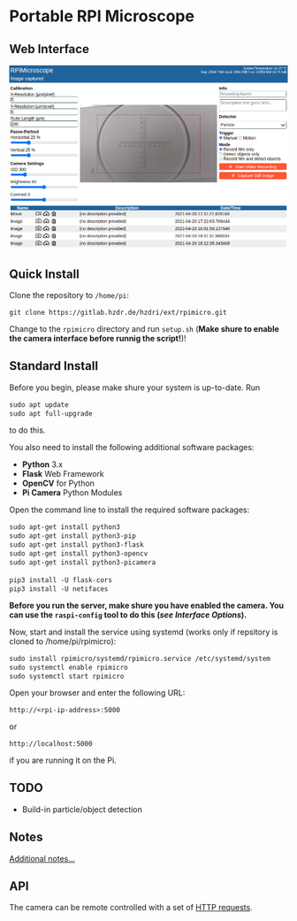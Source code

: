 # Portable RPI Microscope

## Web Interface

![WebInterface](/doc/web_interface.png)

## Quick Install

Clone the repository to `/home/pi`:

    git clone https://gitlab.hzdr.de/hzdri/ext/rpimicro.git

Change to the `rpimicro` directory and run `setup.sh` (**Make shure to enable the camera interface before runnig the script!**)!

## Standard Install

Before you begin, please make shure your system is up-to-date.
Run

    sudo apt update
    sudo apt full-upgrade

to do this.

You also need to install the following additional software packages:

* **Python** 3.x
* **Flask** Web Framework
* **OpenCV** for Python
* **Pi Camera** Python Modules

Open the command line to install the required software packages:

    sudo apt-get install python3
    sudo apt-get install python3-pip
    sudo apt-get install python3-flask
    sudo apt-get install python3-opencv
    sudo apt-get install python3-picamera

    pip3 install -U flask-cors
    pip3 install -U netifaces

**Before you run the server, make shure you have enabled the camera.
You can use the `raspi-config` tool to do this (*see Interface Options*).**

Now, start and install the service using systemd (works only if repsitory is cloned to /home/pi/rpimicro):

    sudo install rpimicro/systemd/rpimicro.service /etc/systemd/system
    sudo systemctl enable rpimicro
    sudo systemctl start rpimicro

Open your browser and enter the following URL:

    http://<rpi-ip-address>:5000

or

    http://localhost:5000

if you are running it on the Pi.

## TODO

* Build-in particle/object detection

## Notes

[Additional notes...](doc/NOTES.md)

## API

The camera can be remote controlled with a set of [HTTP requests](doc/API.md).

